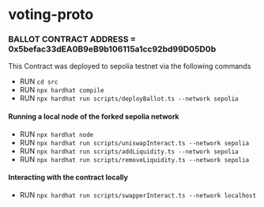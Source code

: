 # voting-proto

### BALLOT CONTRACT ADDRESS = 0x5befac33dEA0B9eB9b106115a1cc92bd99D05D0b

This Contract was deployed to sepolia testnet via the following commands

- RUN `cd src`
- RUN `npx hardhat compile`
- RUN `npx hardhat run scripts/deployBallot.ts --network sepolia`

#### Running a local node of the forked sepolia network
- RUN `npx hardhat node`
- RUN `npx hardhat run scripts/uniswapInteract.ts --network sepolia`
- RUN `npx hardhat run scripts/addLiquidity.ts --network sepolia`
- RUN `npx hardhat run scripts/removeLiquidity.ts --network sepolia`

#### Interacting with the contract locally
- RUN `npx hardhat run scripts/swapperInteract.ts --network localhost`
